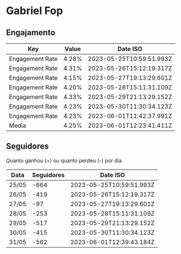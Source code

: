 # Gabriel Fop

## Engajamento

| Key             | Value | Date ISO                 |
| --------------- | ----- | ------------------------ |
| Engagement Rate | 4.28% | 2023-05-25T10:59:51.993Z |
| Engagement Rate | 4.31% | 2023-05-26T15:12:19.317Z |
| Engagement Rate | 4.15% | 2023-05-27T19:13:29.601Z |
| Engagement Rate | 4.20% | 2023-05-28T15:11:31.109Z |
| Engagement Rate | 4.33% | 2023-05-29T21:13:29.152Z |
| Engagement Rate | 4.23% | 2023-05-30T11:30:34.123Z |
| Engagement Rate | 4.23% | 2023-06-01T11:42:37.991Z |
| Media           | 4.25% | 2023-06-01T12:23:41.411Z |

## Seguidores

Quanto ganhou (+) ou quanto perdeu (-) por dia

| Data  | Seguidores | Date ISO                 |
| ----- | ---------- | ------------------------ |
| 25/05 | -664       | 2023-05-25T10:59:51.993Z |
| 26/05 | -419       | 2023-05-26T15:12:19.317Z |
| 27/05 | -97        | 2023-05-27T19:13:29.601Z |
| 28/05 | -253       | 2023-05-28T15:11:31.109Z |
| 29/05 | -517       | 2023-05-29T21:13:29.152Z |
| 30/05 | -415       | 2023-05-30T11:30:34.123Z |
| 31/05 | -562       | 2023-06-01T12:39:43.184Z |